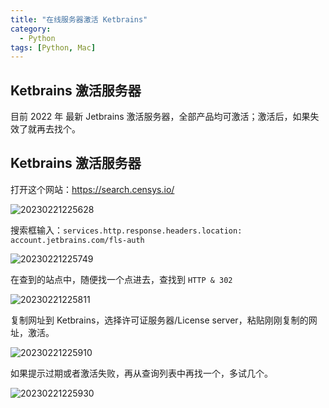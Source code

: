 ```yaml
---
title: "在线服务器激活 Ketbrains"
category:
  - Python
tags: [Python, Mac]
---
```


## Ketbrains 激活服务器

目前 2022 年 最新 Jetbrains 激活服务器，全部产品均可激活；激活后，如果失效了就再去找个。

## Ketbrains 激活服务器

打开这个网站：<https://search.censys.io/>

![20230221225628](http://ipic-typora-samzong.oss-cn-qingdao.aliyuncs.com//uPic/20230221225628.png?x-oss-process=image/resize,w_960,m_lfit)

搜索框输入：`services.http.response.headers.location: account.jetbrains.com/fls-auth`

![20230221225749](http://ipic-typora-samzong.oss-cn-qingdao.aliyuncs.com//uPic/20230221225749.png?x-oss-process=image/resize,w_960,m_lfit)

在查到的站点中，随便找一个点进去，查找到 `HTTP & 302`

![20230221225811](http://ipic-typora-samzong.oss-cn-qingdao.aliyuncs.com//uPic/20230221225811.png?x-oss-process=image/resize,w_960,m_lfit)

复制网址到 Ketbrains，选择许可证服务器/License server，粘贴刚刚复制的网址，激活。

![20230221225910](http://ipic-typora-samzong.oss-cn-qingdao.aliyuncs.com//uPic/20230221225910.png?x-oss-process=image/resize,w_960,m_lfit)

如果提示过期或者激活失败，再从查询列表中再找一个，多试几个。

![20230221225930](http://ipic-typora-samzong.oss-cn-qingdao.aliyuncs.com//uPic/20230221225930.png?x-oss-process=image/resize,w_960,m_lfit)
